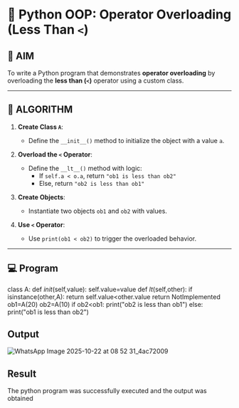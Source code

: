 # 🐍 Python OOP: Operator Overloading (Less Than `<`)

## 🎯 AIM

To write a Python program that demonstrates **operator overloading** by overloading the **less than (`<`)** operator using a custom class.

---

## 🧠 ALGORITHM

1. **Create Class `A`**:
   - Define the `__init__()` method to initialize the object with a value `a`.

2. **Overload the `<` Operator**:
   - Define the `__lt__()` method with logic:
     - If `self.a < o.a`, return `"ob1 is less than ob2"`
     - Else, return `"ob2 is less than ob1"`

3. **Create Objects**:
   - Instantiate two objects `ob1` and `ob2` with values.

4. **Use `<` Operator**:
   - Use `print(ob1 < ob2)` to trigger the overloaded behavior.

---

## 💻 Program
class A:
      def _init_(self,value):
          self.value=value
      def _lt_(self,other):
          if isinstance(other,A):
              return self.value<other.value
          return NotImplemented
  ob1=A(20)
  ob2=A(10)
  if ob2<ob1:
      print("ob2 is less than ob1")
  else:
      print("ob1 is less than ob2")

## Output
![WhatsApp Image 2025-10-22 at 08 52 31_4ac72009](https://github.com/user-attachments/assets/e0fbd5cc-d63d-481d-b73b-d83864e79622)


## Result
The python program was successfully executed and the output was obtained
